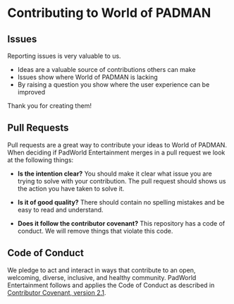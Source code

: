 # Contributing to World of PADMAN

## Issues

Reporting issues is very valuable to us.

* Ideas are a valuable source of contributions others can make
* Issues show where World of PADMAN is lacking
* By raising a question you show where the user experience can be improved

Thank you for creating them!

## Pull Requests

Pull requests are a great way to contribute your ideas to World of PADMAN. When deciding if PadWorld Entertainment merges in a pull request we look at the following things:

* **Is the intention clear?** You should make it clear what issue you are trying to solve with your contribution. The pull request should shows us the action you have taken to solve it.

* **Is it of good quality?** There should contain no spelling mistakes and be easy to read and understand.

* **Does it follow the contributor covenant?** This repository has a code of conduct. We will remove things that violate this code.

## Code of Conduct

We pledge to act and interact in ways that contribute to an open, welcoming,
diverse, inclusive, and healthy community. PadWorld Entertainment follows and applies the Code of Conduct as described in [Contributor Covenant,
version 2.1](https://www.contributor-covenant.org/version/2/1/code_of_conduct).
